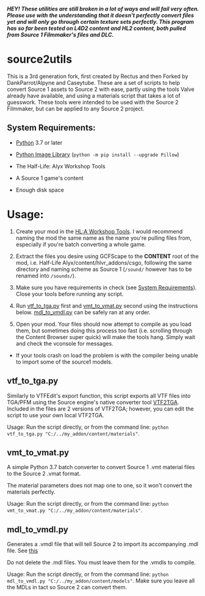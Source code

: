 ***HEY! These utilities are still broken in a lot of ways and will fail very often. Please use with the understanding that it doesn't perfectly convert files yet and will only go through certain texture sets perfectly. This program has so far been tested on L4D2 content and HL2 content, both pulled from Source 1 Filmmaker's files and DLC.***

# source2utils

This is a 3rd generation fork, first created by Rectus and then Forked by DankParrot/Alpyne and Caseytube. These are a set of scripts to help convert Source 1 assets to Source 2 with ease, partly using the tools Valve already have available, and using a materials script that takes a lot of guesswork. These tools were intended to be used with the Source 2 Filmmaker, but can be applied to any Source 2 project.

## System Requirements:
- [Python](https://www.python.org/downloads/) 3.7 or later

- [Python Image Library](https://pillow.readthedocs.io/en/5.1.x/installation.html) (`python -m pip install --upgrade Pillow`)

- The Half-Life: Alyx Workshop Tools

- A Source 1 game's content

- Enough disk space

# Usage:
1. Create your mod in the [HL:A Workshop Tools](https://developer.valvesoftware.com/wiki/Half-Life:_Alyx_Workshop_Tools/Creating_an_Addon). I would recommend naming the mod the same name as the name you're pulling files from, especially if you're batch converting a whole game.

2. Extract the files you desire using GCFScape to the __CONTENT__ root of the mod, i.e. Half-Life Alyx/content/hlvr_addons/csgo, following the same directory and naming scheme as Source 1 (`/sound/` however has to be renamed into `/sounds/`).

3. Make sure you have requirements in check (see [System Requirements](https://github.com/kristixx/source2utils#system-requirements)). Close your tools before running any script.

4. Run [vtf_to_tga.py](https://github.com/kristixx/source2utils#vtf_to_tgapy) first and [vmt_to_vmat.py](https://github.com/kristixx/source2utils#vmt_to_vmatpy) second using the instructions below. [mdl_to_vmdl.py](https://github.com/kristixx/source2utils#mdl_to_vmdlpy) can be safely ran at any order.

5. Open your mod. Your files should now attempt to compile as you load them, but sometimes doing this process too fast (i.e. scrolling through the Content Browser super quick) will make the tools hang. Simply wait and check the vconsole for messages.
- If your tools crash on load the problem is with the compiler being unable to import some of the source1 models.

## vtf_to_tga.py

Similarly to VTFEdit's export function, this script exports all VTF files into TGA/PFM using the Source engine's native converter tool [VTF2TGA](https://developer.valvesoftware.com/wiki/VTF2TGA). Included in the files are 2 versions of VTF2TGA; however, you can edit the script to use your own local VTF2TGA.

Usage: Run the script directly, or from the command line: `python vtf_to_tga.py "C:/../my_addon/content/materials"`.

## vmt_to_vmat.py

A simple Python 3.7 batch converter to convert Source 1 .vmt material files to the Source 2 .vmat format.

The material parameters does not map one to one, so it won't convert the materials perfectly. 

Usage: Run the script directly, or from the command line: `python vmt_to_vmat.py "C:/../my_addon/content/materials"`.
## mdl_to_vmdl.py

Generates a .vmdl file that will tell Source 2 to import its accompanying .mdl file. See [this](https://developer.valvesoftware.com/wiki/Half-Life:_Alyx_Workshop_Tools/Importing_Source_1_Models)

Do not delete the .mdl files. You must leave them for the .vmdls to compile.

Usage: Run the script directly, or from the command line: `python mdl_to_vmdl.py "C:/../my_addon/content/models"`. Make sure you leave all the MDLs in tact so Source 2 can convert them.
